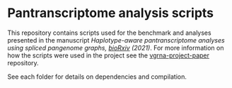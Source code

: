 # Pantranscriptome analysis scripts
This repository contains scripts used for the benchmark and analyses presented in the manuscript *Haplotype-aware pantranscriptome analyses using spliced pangenome graphs, [bioRxiv](https://doi.org/10.1101/2021.03.26.437240) (2021)*. For more information on how the scripts were used in the project see the [vgrna-project-paper](https://github.com/jonassibbesen/vgrna-project-paper) repository. 

See each folder for details on dependencies and compilation.

